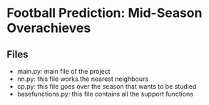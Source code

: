 # Football Prediction: Mid-Season Overachieves

## Files
- main.py: main file of the project
- nn.py: this file works the nearest neighbours
- cp.py: this file goes over the season that wants to be studied
- basefunctions.py: this file contains all the support functions